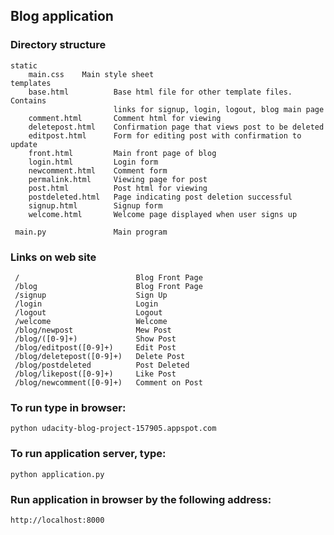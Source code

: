 ## Blog application

### Directory structure
    static 
        main.css    Main style sheet
    templates
        base.html          Base html file for other template files.  Contains
                           links for signup, login, logout, blog main page
        comment.html       Comment html for viewing
        deletepost.html    Confirmation page that views post to be deleted
        editpost.html      Form for editing post with confirmation to update
        front.html         Main front page of blog
        login.html         Login form
        newcomment.html    Comment form
        permalink.html     Viewing page for post
        post.html          Post html for viewing
        postdeleted.html   Page indicating post deletion successful
        signup.html        Signup form
        welcome.html       Welcome page displayed when user signs up

     main.py               Main program
     

### Links on web site
     /                          Blog Front Page
     /blog                      Blog Front Page
     /signup                    Sign Up
     /login                     Login
     /logout                    Logout
     /welcome                   Welcome
     /blog/newpost              Mew Post
     /blog/([0-9]+)             Show Post
     /blog/editpost([0-9]+)     Edit Post
     /blog/deletepost([0-9]+)   Delete Post
     /blog/postdeleted          Post Deleted
     /blog/likepost([0-9]+)     Like Post
     /blog/newcomment([0-9]+)   Comment on Post


### To run type in browser:
	python udacity-blog-project-157905.appspot.com

### To run application server, type:
	python application.py

### Run application in browser by the following address:   
    http://localhost:8000


